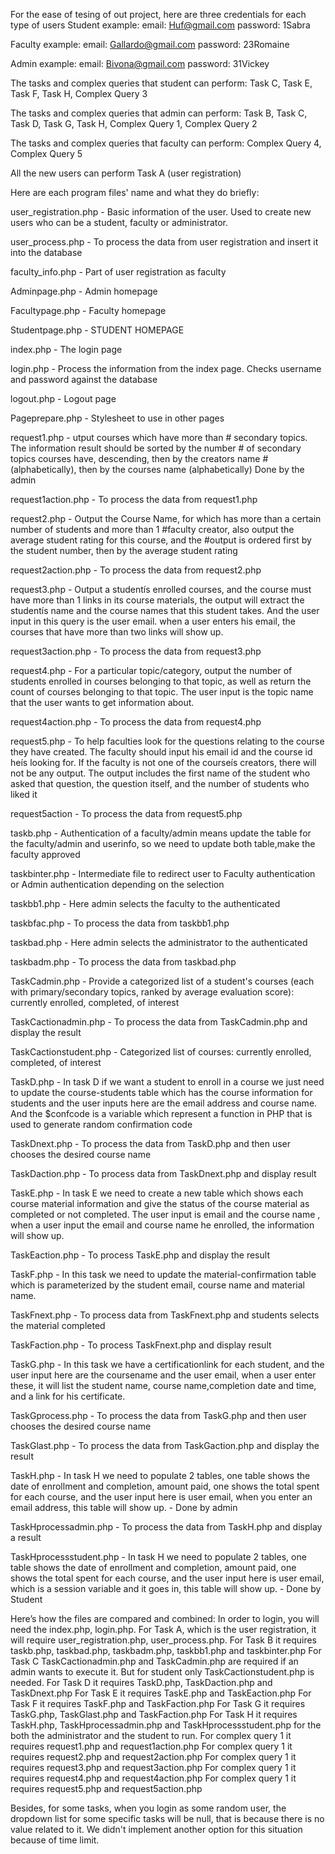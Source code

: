 For the ease of tesing of out project, here are three credentials for each type of users
Student example:
email: Huf@gmail.com
password: 1Sabra

Faculty example:
email: Gallardo@gmail.com
password: 23Romaine

Admin example:
email: Bivona@gmail.com
password: 31Vickey


The tasks and complex queries that student can perform:
Task C, Task E, Task F, Task H, Complex Query 3

The tasks and complex queries that admin can perform:
Task B, Task C, Task D, Task G, Task H, Complex Query 1, Complex Query 2

The tasks and complex queries that faculty can perform:
Complex Query 4, Complex Query 5

All the new users can perform Task A (user registration)


Here are each program files' name and what they do briefly:

user_registration.php - Basic information of the user. Used to create new users who can be a student, faculty or administrator. 

user_process.php - To process the data from user registration and insert it into the database

faculty_info.php - Part of user registration as faculty

Adminpage.php - Admin homepage

Facultypage.php - Faculty homepage

Studentpage.php - STUDENT HOMEPAGE

index.php - The login page

login.php - Process the information from the index page. Checks username and password against the database

logout.php - Logout page

Pageprepare.php - Stylesheet to use in other pages

request1.php - utput courses which have more than # secondary topics.
 The information result should be sorted by the number # of secondary topics courses have, descending, then by the creators name #(alphabetically), then by the courses name (alphabetically)
Done by the admin

request1action.php - To process the data from request1.php

request2.php - Output the Course Name, for which has more than a certain number of students and more than 1 #faculty creator, also output the average student rating for this course, and the #output is ordered first by the student number, then by the average student rating

request2action.php - To process the data from request2.php

request3.php - Output a studentís enrolled courses, and the course must have more than 1 links in its course materials, 
the output will extract the studentís name and the course names that this student takes. And the user input in this query is the 
user email. when a user enters his email, the courses that have more than two links will show up.

request3action.php - To process the data from request3.php

request4.php - For a particular topic/category, output the number of students enrolled in courses belonging to that topic, as well as return the count of courses belonging to that topic. 
 The user input is the topic name that the user wants to get information about.

request4action.php - To process the data from request4.php

request5.php - To help faculties look for the questions relating to the course they have created. 
The faculty should input his email id and the course id heís looking for. If the faculty is not one of the courseís creators, there will not be any output. The output includes the first name of the student who asked that question, the question itself, and the number of students who liked it 

request5action - To process the data from request5.php

taskb.php - Authentication of a faculty/admin means update the table for the faculty/admin and userinfo, so we need to update both table,make the faculty approved

taskbinter.php - Intermediate file to redirect user to Faculty authentication or Admin authentication depending on the selection

taskbb1.php - Here admin selects the faculty to the authenticated

taskbfac.php - To process the data from taskbb1.php

taskbad.php - Here admin selects the administrator to the authenticated

taskbadm.php - To process the data from taskbad.php

TaskCadmin.php - Provide a categorized list of a student's courses (each with primary/secondary topics, ranked by average evaluation score): currently enrolled, completed, of interest

TaskCactionadmin.php  - To process the data from TaskCadmin.php and display the result

TaskCactionstudent.php - Categorized list of courses: currently enrolled, completed, of interest 

TaskD.php - In task D if we want a student to enroll in a course we just need to update the course-students table which has the course information for students and the user inputs here are the email address and course name. And the $confcode is a variable which represent a function in PHP that is used to generate random confirmation code

TaskDnext.php - To process the data from TaskD.php and then user chooses the desired course name

TaskDaction.php - To process data from TaskDnext.php and display result

TaskE.php - In task E we need to create a new table which shows each course material information and give the status of the course material as completed or not completed. The user input is email and the course name , when a user input the email and course name he enrolled, the information will show up.

TaskEaction.php - To process TaskE.php and display the result 

TaskF.php - In this task we need to update the material-confirmation table which is parameterized by the student email, course name and material name.

TaskFnext.php - To process data from TaskFnext.php and students selects the material completed 

TaskFaction.php -  To process TaskFnext.php and display result 

TaskG.php - In this task we have a certificationlink for each student, and the user input here are the coursename and the user email, when a user enter these, it will list the student name, course name,completion date and time, and a link for his certificate.

TaskGprocess.php - To process the data from TaskG.php and then user chooses the desired course name 

TaskGlast.php - To process the data from TaskGaction.php and display the result

TaskH.php - In task H we need to populate 2 tables, one table shows the date of enrollment and completion, amount paid, one shows the total spent for each course, and the user input here is user email, when you enter an email address, this table will show up. - Done by admin

TaskHprocessadmin.php - To process the data from TaskH.php and display a result

TaskHprocessstudent.php - In task H we need to populate 2 tables, one table shows the date of enrollment and completion, amount paid, one shows the total spent for each course, and the user input here is user email, which is a session variable and it goes in, this table will show up. - Done by Student


Here’s how the files are compared and combined:
In order to login, you will need the index.php, login.php.
For Task A, which is the user registration, it will require user_registration.php, user_process.php.
For Task B it requires taskb.php, taskbad.php, taskbadm.php, taskbb1.php and taskbinter.php
For Task C TaskCactionadmin.php and TaskCadmin.php are required if an admin wants to execute it. But for student only TaskCactionstudent.php is needed.
For Task D it requires TaskD.php, TaskDaction.php and TaskDnext.php
For Task E it requires TaskE.php and TaskEaction.php
For Task F it requires TaskF.php and TaskFaction.php
For Task G it requires TaskG.php, TaskGlast.php and TaskFaction.php
For Task H it requires TaskH.php, TaskHprocessadmin.php and TaskHprocessstudent.php for the both the administrator and the student to run.
For complex query 1 it requires request1.php and request1action.php
For complex query 1 it requires request2.php and request2action.php
For complex query 1 it requires request3.php and request3action.php
For complex query 1 it requires request4.php and request4action.php
For complex query 1 it requires request5.php and request5action.php


Besides, for some tasks, when you login as some random user, the dropdown list for some specific tasks will be null, that is because there is no value related to it. We didn't implement another option for this situation because of time limit.
